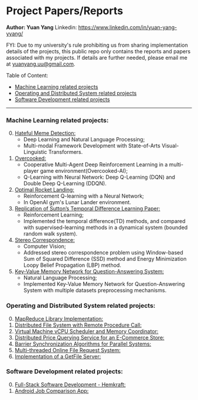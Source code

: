 # Project Papers/Reports
**Author: Yuan Yang**
Linkedin: https://www.linkedin.com/in/yuan-yang-yyang/

FYI: Due to my university's rule prohibiting us from sharing implementation details of the projects, this public repo only contains the reports and papers associated with my projects. If details are further needed, please email me at yuanyang.uu@gmail.com.

Table of Content:
- [Machine Learning related projects](#machine-learning-related-projects)
- [Operating and Distributed System related projects](#operating-and-distributed-system-related-projects)
- [Software Development related projects](#software-development-related-projects)

---

### Machine Learning related projects: 
0. [Hateful Meme Detection:](Machine_Learning_related_projects/0MultimodalLearningwithTransformers_HatefulMemeDetection.pdf)
    - Deep Learning and Natural Language Processing;
    - Multi-modal Framework Development with State-of-Arts Visual-Linguistic Transformers.
1. [Overcooked:](Machine_Learning_related_projects/1CooperativeMultiAgentDeepReinforcementLearning_Overcooked.pdf)
    - Cooperative Multi-Agent Deep Reinforcement Learning in a multi-player game environment(Overcooked-AI);
    - Q-Learning with Neural Network: Deep Q-Learning (DQN) and Double Deep Q-Learning (DDQN).
2. [Optimal Rocket Landing:](Machine_Learning_related_projects/2QLearningwithDeepNeuralNetwork_OptimalRocketLanding.pdf)
    - Reinforcement Q-learning with a Neural Network;
    - In OpenAI gym's Lunar Lander environment.
3. [Replication of Sutton’s Temporal Difference Learning Paper:](Machine_Learning_related_projects/3ReinforcementLearning_ReplicationofSuttonTemporalDifferenceLearningPaper.pdf)
    - Reinforcement Learning;
    - Implemented the temporal difference(TD) methods, and compared with supervised-learning methods in a dynamical system (bounded random walk system).
4. [Stereo Correspondence:](Machine_Learning_related_projects/4ComputerVision_StereoCorrespondence.pdf)
    - Computer Vision;
    - Addressed stereo correspondence problem using Window-based Sum of Squared Difference (SSD) method and Energy Minimization Loopy Belief Propagation (LBP) method.
5. [Key-Value Memory Network for Question-Answering System:](Machine_Learning_related_projects/5NLP_project_key_value_memory_network.ipynb)
    - Natural Language Processing;
    - Implemented Key-Value Memory Network for Question-Answering System with multiple datasets preprocessing mechanisms.

### Operating and Distributed System related projects:
0. [MapReduce Library Implementation:](Operating_and_Distributed_System_related_projects/0MapReduceLibraryImplementation.md)
1. [Distributed File System with Remote Procedure Call:](Operating_and_Distributed_System_related_projects/1DistributedFileSystemDevelopmentWithRPC.pdf)
2. [Virtual Machine vCPU Scheduler and Memory Coordinator:](Operating_and_Distributed_System_related_projects/2VirtualMachineCPUSchedulerAndMemoryCoordinator.md)
3. [Distributed Price Querying Service for an E-Commerce Store:](Operating_and_Distributed_System_related_projects/3DistributedPriceQueryingServiceForAnECommerceStore.txt)
4. [Barrier Synchronization Algorithms for Parallel Systems:](Operating_and_Distributed_System_related_projects/4BarrierSynchronizationAlgorithmsForParallelSystems.pdf)
5. [Multi-threaded Online File Request System:](Operating_and_Distributed_System_related_projects/5MultiThreadedOnlineFileRequestSystem.pdf)
6. [Implementation of a GetFile Server:](Operating_and_Distributed_System_related_projects/6ImplementationOfGetFileServer.pdf)

### Software Development related projects:
0. [Full-Stack Software Development - Hemkraft:](Software_Development_related_projects/0FullStackSoftwareDevelopment_Hemkraft) 
1. [Android Job Comparison App:](Software_Development_related_projects/1AndroidAppDevelopment_JobComparison)



